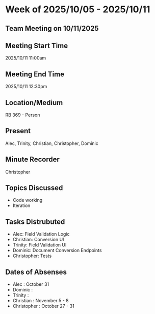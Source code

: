 # Week of 2025/10/05 - 2025/10/11

## Team Meeting on 10/11/2025

## Meeting Start Time

2025/10/11 11:00am

## Meeting End Time

2025/10/11 12:30pm

## Location/Medium

RB 369 - Person

## Present

Alec, Trinity, Christian, Christopher, Dominic

## Minute Recorder

Christopher

## Topics Discussed

- Code working
- Iteration

## Tasks Distrubuted

- Alec: Field Validation Logic
- Christian: Conversion UI
- Trinity: Field Validation UI
- Dominic: Document Conversion Endpoints
- Christopher: Tests

## Dates of Absenses

- Alec : October 31
- Dominic :
- Trinity :
- Christian : November 5 - 8
- Christopher : October 27 - 31
